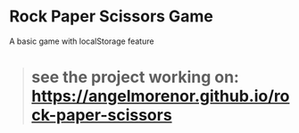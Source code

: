 # Rock Paper Scissors Game

A basic game with localStorage feature 



># see the project working on: https://angelmorenor.github.io/rock-paper-scissors
